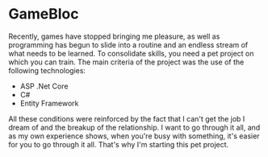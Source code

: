 # GameBloc
Recently, games have stopped bringing me pleasure, as well as programming has begun to slide into a routine and an endless stream of what needs to be learned. To consolidate skills, you need a pet project on which you can train. The main criteria of the project was the use of the following technologies:

- ASP .Net Core
- C#
- Entity Framework

All these conditions were reinforced by the fact that I can't get the job I dream of and the breakup of the relationship. I want to go through it all, and as my own experience shows, when you're busy with something, it's easier for you to go through it all. That's why I'm starting this pet project.

